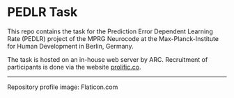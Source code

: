 
# PEDLR Task

This repo contains the task for the Prediction Error Dependent Learning Rate (PEDLR) project of the MPRG Neurocode at the Max-Planck-Institute for Human Development in Berlin, Germany.

The task is hosted on an in-house web server by ARC.
Recruitment of participants is done via the website [prolific.co](https://prolific.co/).

---

Repository profile image: Flaticon.com
